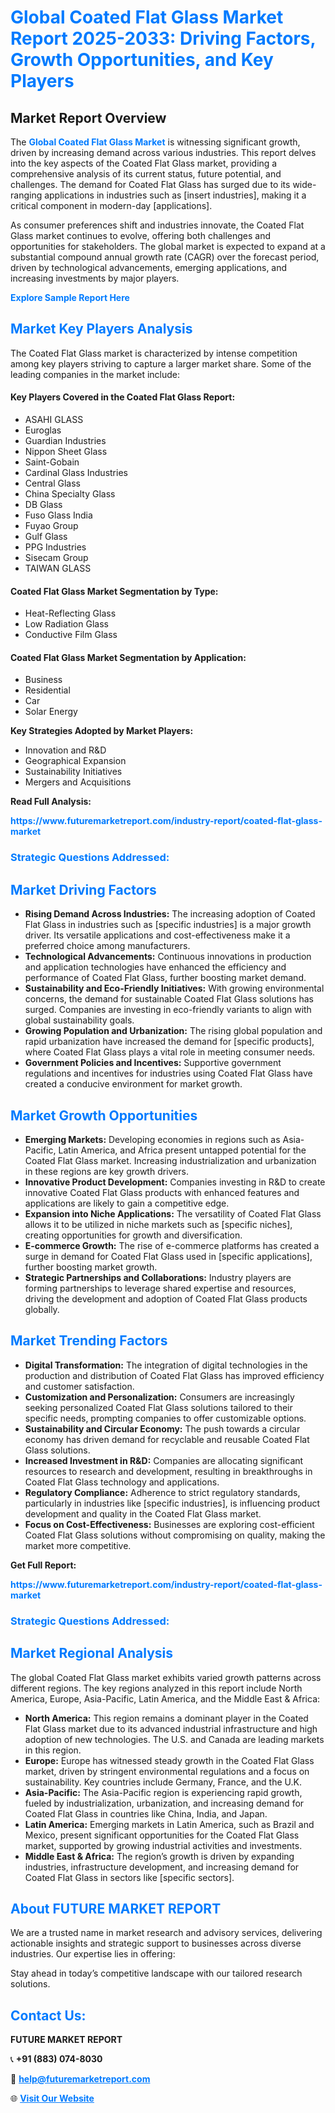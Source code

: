 <h1 style="color: #007BFF;">Global Coated Flat Glass Market Report 2025-2033: Driving Factors, Growth Opportunities, and Key Players</h1>

<section id="overview">
<h2>Market Report Overview</h2>
<p>The <a href="https://www.futuremarketreport.com/industry-report/coated-flat-glass-market" style="color: #007BFF; text-decoration: none;"><strong>Global Coated Flat Glass Market</strong></a> is witnessing significant growth, driven by increasing demand across various industries. This report delves into the key aspects of the Coated Flat Glass market, providing a comprehensive analysis of its current status, future potential, and challenges. The demand for Coated Flat Glass has surged due to its wide-ranging applications in industries such as [insert industries], making it a critical component in modern-day [applications].</p>
<p>As consumer preferences shift and industries innovate, the Coated Flat Glass market continues to evolve, offering both challenges and opportunities for stakeholders. The global market is expected to expand at a substantial compound annual growth rate (CAGR) over the forecast period, driven by technological advancements, emerging applications, and increasing investments by major players.</p>
</section>

<section id="overview">
<p><a href="https://www.futuremarketreport.com/request-sample/reportId=103648" style="color: #007BFF; text-decoration: none;"><strong>Explore Sample Report Here</strong></a></p>
</section>

<section id="key-players">
<h2 style="color: #007BFF;">Market Key Players Analysis</h2>
<p>The Coated Flat Glass market is characterized by intense competition among key players striving to capture a larger market share. Some of the leading companies in the market include:</p>
<h4>Key Players Covered in the Coated Flat Glass Report:</h4>
<ul><li>ASAHI GLASS</li><li>Euroglas</li><li>Guardian Industries</li><li>Nippon Sheet Glass</li><li>Saint-Gobain</li><li>Cardinal Glass Industries</li><li>Central Glass</li><li>China Specialty Glass</li><li>DB Glass</li><li>Fuso Glass India</li><li>Fuyao Group</li><li>Gulf Glass</li><li>PPG Industries</li><li>Sisecam Group</li><li>TAIWAN GLASS</li></ul>
<h4>Coated Flat Glass Market Segmentation by Type:</h4>
<ul><li>Heat-Reflecting Glass</li><li>Low Radiation Glass</li><li>Conductive Film Glass</li></ul>

<h4>Coated Flat Glass Market Segmentation by Application:</h4>
<ul><li>Business</li><li>Residential</li><li>Car</li><li>Solar Energy</li></ul>
<p><strong>Key Strategies Adopted by Market Players:</strong></p>
<ul>
<li>Innovation and R&D</li>
<li>Geographical Expansion</li>
<li>Sustainability Initiatives</li>
<li>Mergers and Acquisitions</li>
</ul>
</section>

<section>
<p><strong>Read Full Analysis: </strong></p><a href="https://www.futuremarketreport.com/industry-report/coated-flat-glass-market" style="color: #007BFF; text-decoration: none;"><strong>https://www.futuremarketreport.com/industry-report/coated-flat-glass-market</strong></a>
<h3 style="color: #007BFF;">Strategic Questions Addressed:</h3>
</section>

<section id="driving-factors">
<h2 style="color: #007BFF;">Market Driving Factors</h2>
<ul>
<li><strong>Rising Demand Across Industries:</strong> The increasing adoption of Coated Flat Glass in industries such as [specific industries] is a major growth driver. Its versatile applications and cost-effectiveness make it a preferred choice among manufacturers.</li>
<li><strong>Technological Advancements:</strong> Continuous innovations in production and application technologies have enhanced the efficiency and performance of Coated Flat Glass, further boosting market demand.</li>
<li><strong>Sustainability and Eco-Friendly Initiatives:</strong> With growing environmental concerns, the demand for sustainable Coated Flat Glass solutions has surged. Companies are investing in eco-friendly variants to align with global sustainability goals.</li>
<li><strong>Growing Population and Urbanization:</strong> The rising global population and rapid urbanization have increased the demand for [specific products], where Coated Flat Glass plays a vital role in meeting consumer needs.</li>
<li><strong>Government Policies and Incentives:</strong> Supportive government regulations and incentives for industries using Coated Flat Glass have created a conducive environment for market growth.</li>
</ul>
</section>

<section id="growth-opportunities">
<h2 style="color: #007BFF;">Market Growth Opportunities</h2>
<ul>
<li><strong>Emerging Markets:</strong> Developing economies in regions such as Asia-Pacific, Latin America, and Africa present untapped potential for the Coated Flat Glass market. Increasing industrialization and urbanization in these regions are key growth drivers.</li>
<li><strong>Innovative Product Development:</strong> Companies investing in R&D to create innovative Coated Flat Glass products with enhanced features and applications are likely to gain a competitive edge.</li>
<li><strong>Expansion into Niche Applications:</strong> The versatility of Coated Flat Glass allows it to be utilized in niche markets such as [specific niches], creating opportunities for growth and diversification.</li>
<li><strong>E-commerce Growth:</strong> The rise of e-commerce platforms has created a surge in demand for Coated Flat Glass used in [specific applications], further boosting market growth.</li>
<li><strong>Strategic Partnerships and Collaborations:</strong> Industry players are forming partnerships to leverage shared expertise and resources, driving the development and adoption of Coated Flat Glass products globally.</li>
</ul>
</section>

<section id="trending-factors">
<h2 style="color: #007BFF;">Market Trending Factors</h2>
<ul>
<li><strong>Digital Transformation:</strong> The integration of digital technologies in the production and distribution of Coated Flat Glass has improved efficiency and customer satisfaction.</li>
<li><strong>Customization and Personalization:</strong> Consumers are increasingly seeking personalized Coated Flat Glass solutions tailored to their specific needs, prompting companies to offer customizable options.</li>
<li><strong>Sustainability and Circular Economy:</strong> The push towards a circular economy has driven demand for recyclable and reusable Coated Flat Glass solutions.</li>
<li><strong>Increased Investment in R&D:</strong> Companies are allocating significant resources to research and development, resulting in breakthroughs in Coated Flat Glass technology and applications.</li>
<li><strong>Regulatory Compliance:</strong> Adherence to strict regulatory standards, particularly in industries like [specific industries], is influencing product development and quality in the Coated Flat Glass market.</li>
<li><strong>Focus on Cost-Effectiveness:</strong> Businesses are exploring cost-efficient Coated Flat Glass solutions without compromising on quality, making the market more competitive.</li>
</ul>
</section>

<section>
<p><strong>Get Full Report: </strong></p><a href="https://www.futuremarketreport.com/industry-report/coated-flat-glass-market" style="color: #007BFF; text-decoration: none;"><strong>https://www.futuremarketreport.com/industry-report/coated-flat-glass-market</strong></a>
<h3 style="color: #007BFF;">Strategic Questions Addressed:</h3>
</section>


<section id="regional-analysis">
<h2 style="color: #007BFF;">Market Regional Analysis</h2>
<p>The global Coated Flat Glass market exhibits varied growth patterns across different regions. The key regions analyzed in this report include North America, Europe, Asia-Pacific, Latin America, and the Middle East & Africa:</p>
<ul>
<li><strong>North America:</strong> This region remains a dominant player in the Coated Flat Glass market due to its advanced industrial infrastructure and high adoption of new technologies. The U.S. and Canada are leading markets in this region.</li>
<li><strong>Europe:</strong> Europe has witnessed steady growth in the Coated Flat Glass market, driven by stringent environmental regulations and a focus on sustainability. Key countries include Germany, France, and the U.K.</li>
<li><strong>Asia-Pacific:</strong> The Asia-Pacific region is experiencing rapid growth, fueled by industrialization, urbanization, and increasing demand for Coated Flat Glass in countries like China, India, and Japan.</li>
<li><strong>Latin America:</strong> Emerging markets in Latin America, such as Brazil and Mexico, present significant opportunities for the Coated Flat Glass market, supported by growing industrial activities and investments.</li>
<li><strong>Middle East & Africa:</strong> The region’s growth is driven by expanding industries, infrastructure development, and increasing demand for Coated Flat Glass in sectors like [specific sectors].</li>
</ul>
</section>

<footer>
<h2 style="color: #007BFF;">About FUTURE MARKET REPORT</h2>
<p>We are a trusted name in market research and advisory services, delivering actionable insights and strategic support to businesses across diverse industries. Our expertise lies in offering:</p>

<p>Stay ahead in today’s competitive landscape with our tailored research solutions.</p>

<h2 style="color: #007BFF;">Contact Us:</h2>
<p><strong>FUTURE MARKET REPORT</strong></p>
<p>📞 <strong>+91 (883) 074-8030</strong></p>
<p>📧 <strong><a href="mailto:help@futuremarketreport.com" style="color: #007BFF;">help@futuremarketreport.com</a></strong></p>
<p>🌐 <strong><a href="https://www.futuremarketreport.com/" style="color: #007BFF;">Visit Our Website</a></strong></p>
</footer>